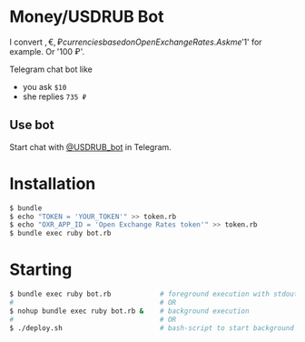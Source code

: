 # Money/USDRUB Bot

I convert $, €, ₽ currencies based on Open Exchange Rates. Ask me '$1' for example. Or '100 ₽'.

Telegram chat bot like
* you ask `$10`
* she replies `735 ₽`

## Use bot

Start chat with [@USDRUB_bot](https://telegram.me/USDRUB_bot) in Telegram.

# Installation

```sh
$ bundle
$ echo "TOKEN = 'YOUR_TOKEN'" >> token.rb
$ echo "OXR_APP_ID = 'Open Exchange Rates token'" >> token.rb
$ bundle exec ruby bot.rb
```

# Starting

```sh
$ bundle exec ruby bot.rb            # foreground execution with stdout
#                                    # OR
$ nohup bundle exec ruby bot.rb &    # background execution
#                                    # OR
$ ./deploy.sh                        # bash-script to start background execution
```
